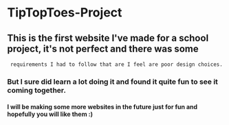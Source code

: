#    TipTopToes-Project
##   This is the first website I've made for a school project, it's not perfect and there was some 
     requirements I had to follow that are I feel are poor design choices.
###  But I sure did learn a lot doing it and found it quite fun to see it coming together.
#### I will be making some more websites in the future just for fun and hopefully you will like them :)
